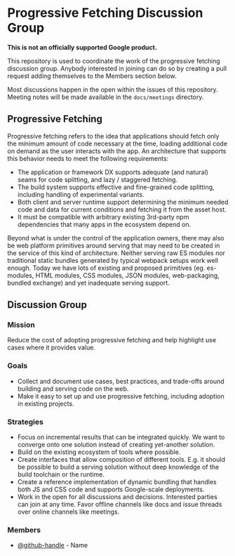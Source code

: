 # Progressive Fetching Discussion Group

**This is not an officially supported Google product.**

This repository is used to coordinate the work of the progressive fetching
discussion group. Anybody interested in joining can do so by creating a pull
request adding themselves to the Members section below.

Most discussions happen in the open within the issues of this repository.
Meeting notes will be made available in the `docs/meetings` directory.

## Progressive Fetching

Progressive fetching refers to the idea that applications should fetch only the
minimum amount of code necessary at the time, loading additional code on demand
as the user interacts with the app. An architecture that supports this behavior
needs to meet the following requirements:

* The application or framework DX supports adequate (and natural) seams for code
  splitting, and lazy / staggered fetching.
* The build system supports effective and fine-grained code splitting, including
  handling of experimental variants.
* Both client and server runtime support determining the minimum needed code and
  data for current conditions and fetching it from the asset host.
* It must be compatible with arbitrary existing 3rd-party npm dependencies that
  many apps in the ecosystem depend on.

Beyond what is under the control of the application owners, there may also be
web platform primitives around serving that may need to be created in the
service of this kind of architecture.
Neither serving raw ES modules nor traditional static bundles generated by
typical webpack setups work well enough.
Today we have lots of existing and proposed primitives (eg. es-modules, HTML
modules, CSS modules, JSON modules, web-packaging, bundled exchange) and yet
inadequate serving support.

## Discussion Group

### Mission

Reduce the cost of adopting progressive fetching and help highlight use cases
where it provides value.

### Goals

* Collect and document use cases, best practices, and trade-offs around building
  and serving code on the web.
* Make it easy to set up and use progressive fetching, including adoption in
  existing projects.

### Strategies

* Focus on incremental results that can be integrated quickly. We want to
  converge onto one solution instead of creating yet-another solution.
* Build on the existing ecosystem of tools where possible.
* Create interfaces that allow composition of different tools. E.g. it should be
  possible to build a serving solution without deep knowledge of the build
  toolchain or the runtime.
* Create a reference implementation of dynamic bundling that handles both JS and
  CSS code and supports Google-scale deployments.
* Work in the open for all discussions and decisions. Interested parties can
  join at any time. Favor offline channels like docs and issue threads over
  online channels like meetings.

### Members

* [@github-handle](https://github.com/github-handle) - Name
